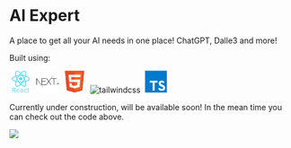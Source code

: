 <h1> AI Expert </h1>

<p>A place to get all your AI needs in one place! ChatGPT, Dalle3 and more! </p> 

<p> Built using: </p>
<div>
  <img src="https://github.com/devicons/devicon/blob/master/icons/react/react-original-wordmark.svg" title="React" alt="React" width="40" height="40"/>&nbsp;
  <img src="https://github.com/devicons/devicon/blob/master/icons/nextjs/nextjs-original-wordmark.svg" title="Nextjs" alt="Nextjs" width="40" height="40"/>&nbsp;
  <img src="https://github.com/devicons/devicon/blob/master/icons/html5/html5-original.svg" title="HTML5" alt="HTML" width="40" height="40"/>&nbsp;
  <img src="https://cdn.jsdelivr.net/gh/devicons/devicon/icons/tailwindcss/tailwindcss-plain.svg" title="tailwindcss" alt="tailwindcss" width="40" height="40"/>&nbsp;
  <img src="https://github.com/devicons/devicon/blob/master/icons/typescript/typescript-original.svg" title="TypeScript" alt="TypeScript" width="40" height="40"/>&nbsp;
</div>
  
<p>Currently under construction, will be available soon! In the mean time you can check out the code above.</p>

<img src="![image](https://github.com/Calum09/AI-Expert/assets/111386433/3bbb9a47-a5a5-4e2a-b413-5e57e41c6d93)"/>

 
